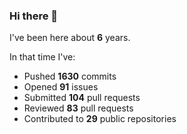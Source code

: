 ### Hi there 👋

I've been here about **6** years.

In that time I've:

- Pushed **1630** commits
- Opened **91** issues
- Submitted **104** pull requests
- Reviewed **83** pull requests
- Contributed to **29** public repositories

<!-- ![My scrobbles](https://lastfm-recently-played.vercel.app/api?user=dotdub) -->
